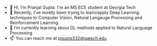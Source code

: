 - 👋 Hi, I’m Pranjal Gupta. I'm an MS ECE student at Georgia Tech
- 👀 Recently, I've mostly been trying to learn/apply Deep Learning techniques to Computer Vision, Natural Langauge Processing and Reinforcement Learning. 
- 🌱 I’m currently learning about DL methods applied to Natural Language Processing
- 📫 You can reach me at pgupta332@gatech.edu

<!---
pranjalg96/pranjalg96 is a ✨ special ✨ repository because its `README.md` (this file) appears on your GitHub profile.
You can click the Preview link to take a look at your changes.
--->
